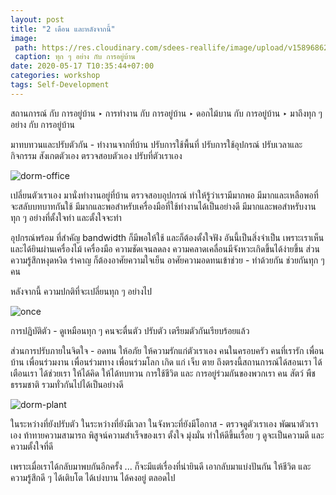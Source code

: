 ```yaml
---
layout: post
title: "2 เดือน และหลังจากนี้"
image:
 path: https://res.cloudinary.com/sdees-reallife/image/upload/v1589686213/IMG_1920.jpg
 caption: ทุก ๆ อย่าง กับ การอยู่บ้าน
date: 2020-05-17 T10:35:44+07:00
categories: workshop
tags: Self-Development
---
```

สถานการณ์ กับ การอยู่บ้าน ‣ การทำงาน กับ การอยู่บ้าน ‣ ดอกไม้บาน กับ การอยู่บ้าน ‣ มาถึงทุก ๆ อย่าง กับ การอยู่บ้าน

มาทบทวนและปรับตัวกัน - ทำงานจากที่บ้าน ปรับการใช้พื้นที่ ปรับการใช้อุปกรณ์ ปรับเวลาและกิจกรรม สังเกตตัวเอง ตรวจสอบตัวเอง ปรับที่ตัวเราเอง

![dorm-office](https://res.cloudinary.com/sdees-reallife/image/upload/c_scale,w_600/v1576681763/IMG_20191217_204153.jpg)

เปลี่ยนตัวเราเอง มานั่งทำงานอยู่ที่บ้าน ตรวจสอบอุปกรณ์ ทำให้รู้ว่าเรามีมากพอ มีมากและเหลือพอที่จะสลับบทบาทกันใช้ มีมากและพอสำหรับเครื่องมือที่ใช้ทำงานได้เป็นอย่างดี มีมากและพอสำหรับงานทุก ๆ อย่างที่ตั้งใจทำ และตั้งใจจะทำ

อุปกรณ์พร้อม ที่สำคัญ bandwidth ก็มีพอให้ใช้ และก็ต้องตั้งใจฟัง อันนี้เป็นสิ่งจำเป็น เพราะเราเห็นและได้ยินผ่านเครื่องไม้ เครื่องมือ ความชัดเจนลดลง ความคลาดเคลื่อนมีจังหวะเกิดขึ้นได้ง่ายขึ้น ส่วนความรู้สึกหงุดหงิด รำคาญ ก็ต้องอาศัยความใจเย็น อาศัยความอดทนเข้าช่วย - ทำด้วยกัน ช่วยกันทุก ๆ คน

หลังจากนี้ ความปกติที่จะเปลี่ยนทุก ๆ อย่างไป

![once](https://res.cloudinary.com/sdees-reallife/image/upload/c_scale,w_600/v1588869357/1462110642282.jpg)

การปฏิบัติตัว - ดูเหมือนทุก ๆ คนจะตื่นตัว ปรับตัว เตรียมตัวกันเรียบร้อยแล้ว

ส่วนการปรับภายในจิตใจ - อดทน ให้อภัย ให้ความรักแก่ตัวเราเอง คนในครอบครัว คนที่เรารัก เพื่อนบ้าน เพื่อนร่วมงาน เพื่อนร่วมทาง เพื่อนร่วมโลก เกิด แก่ เจ็บ ตาย ถึงตรงนี้สถานการณ์ได้สอนเรา ได้เตือนเรา ได้ช่วยเรา ให้ได้คิด ให้ได้ทบทวน การใช้ชีวิต และ การอยู่ร่วมกันของพวกเรา คน สัตว์ พืช ธรรมชาติ รวมทั่วกันไปได้เป็นอย่างดี

![dorm-plant](https://res.cloudinary.com/sdees-reallife/image/upload/c_scale,w_600/v1579614892/IMG_0211.jpg)

ในระหว่างที่ยังปรับตัว ในระหว่างที่ยังมีเวลา ในจังหวะที่ยังมีโอกาส - ตรวจดูตัวเราเอง พัฒนาตัวเราเอง ท้าทายความสามารถ พิสูจน์ความสำเร็จของเรา ตั้งใจ มุ่งมั่น ทำให้ดีขึ้นเรื่อย ๆ ดูจะเป็นความดี และ ความตั้งใจที่ดี

เพราะเมื่อเราได้กลับมาพบกันอีกครั้ง ... ก็จะมีแต่เรื่องที่น่ายินดี เอากลับมาแบ่งปันกัน ให้ชีวิต และ ความรู้สึกดี ๆ ได้เติบโต ได้เบ่งบาน ได้คงอยู่ ตลอดไป
